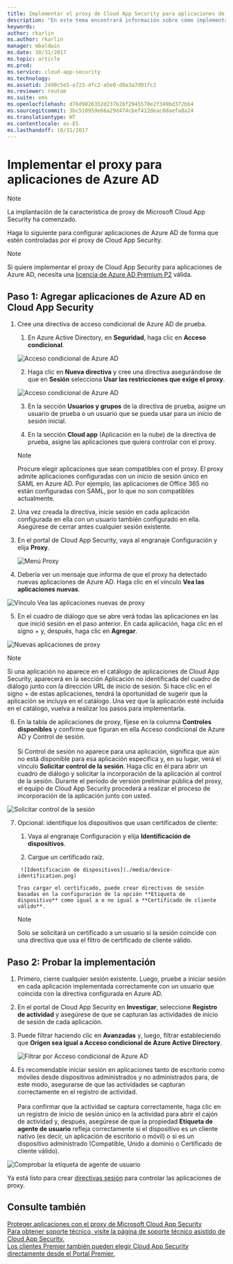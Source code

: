 ```yaml
---
title: Implementar el proxy de Cloud App Security para aplicaciones de Azure AD | Microsoft Docs
description: "En este tema encontrará información sobre cómo implementar el proxy de Microsoft Cloud App Security para aplicaciones de Azure AD."
keywords: 
author: rkarlin
ms.author: rkarlin
manager: mbaldwin
ms.date: 10/31/2017
ms.topic: article
ms.prod: 
ms.service: cloud-app-security
ms.technology: 
ms.assetid: 2490c5e5-e723-4fc2-a5e0-d0a3a7d01fc2
ms.reviewer: reutam
ms.suite: ems
ms.openlocfilehash: d76d9026352d237b26f2945570e2f349bd372bb4
ms.sourcegitcommit: 3bc510959e66a29d474cbef412deac0daefa8a24
ms.translationtype: HT
ms.contentlocale: es-ES
ms.lasthandoff: 10/31/2017
---
```

# <a name="deploy-proxy-for-azure-ad-apps"></a>Implementar el proxy para aplicaciones de Azure AD

> [!NOTE]
> La implantación de la característica de proxy de Microsoft Cloud App Security ha comenzado.

Haga lo siguiente para configurar aplicaciones de Azure AD de forma que estén controladas por el proxy de Cloud App Security.

> [!NOTE]
> Si quiere implementar el proxy de Cloud App Security para aplicaciones de Azure AD, necesita una [licencia de Azure AD Premium P2](https://docs.microsoft.com/azure/active-directory/license-users-groups) válida.

## <a name="step-1-add-azure-ad-apps-in-cloud-app-security"></a>Paso 1: Agregar aplicaciones de Azure AD en Cloud App Security  

1. Cree una directiva de acceso condicional de Azure AD de prueba.

    1. En Azure Active Directory, en **Seguridad**, haga clic en **Acceso condicional**.

     ![Acceso condicional de Azure AD](./media/aad-conditional-access.png)

    2. Haga clic en **Nueva directiva** y cree una directiva asegurándose de que en **Sesión** selecciona **Usar las restricciones que exige el proxy**.

     ![Acceso condicional de Azure AD](./media/proxy-deploy-restrictions-aad.png)

    3. En la sección **Usuarios y grupos** de la directiva de prueba, asigne un usuario de prueba o un usuario que se pueda usar para un inicio de sesión inicial.
    
    4. En la sección **Cloud app** (Aplicación en la nube) de la directiva de prueba, asigne las aplicaciones que quiera controlar con el proxy. 

     > [!NOTE]
     >Procure elegir aplicaciones que sean compatibles con el proxy. El proxy admite aplicaciones configuradas con un inicio de sesión único en SAML en Azure AD. Por ejemplo, las aplicaciones de Office 365 no están configuradas con SAML, por lo que no son compatibles actualmente.


2.  Una vez creada la directiva, inicie sesión en cada aplicación configurada en ella con un usuario también configurado en ella. Asegúrese de cerrar antes cualquier sesión existente.

3.  En el portal de Cloud App Security, vaya al engranaje Configuración y elija **Proxy**. 
    
      ![Menú Proxy](./media/proxy-menu.png)

4.  Debería ver un mensaje que informa de que el proxy ha detectado nuevas aplicaciones de Azure AD. Haga clic en el vínculo **Vea las aplicaciones nuevas**.

 ![Vínculo Vea las aplicaciones nuevas de proxy](./media/proxy-view-new-apps.png)

5.  En el cuadro de diálogo que se abre verá todas las aplicaciones en las que inició sesión en el paso anterior. En cada aplicación, haga clic en el signo + y, después, haga clic en **Agregar**.

 ![Nuevas aplicaciones de proxy](./media/proxy-new-app.png)

 > [!NOTE]
 > Si una aplicación no aparece en el catálogo de aplicaciones de Cloud App Security, aparecerá en la sección Aplicación no identificada del cuadro de diálogo junto con la dirección URL de inicio de sesión. Si hace clic en el signo + de estas aplicaciones, tendrá la oportunidad de sugerir que la aplicación se incluya en el catálogo. Una vez que la aplicación esté incluida en el catálogo, vuelva a realizar los pasos para implementarla. 

6.  En la tabla de aplicaciones de proxy, fíjese en la columna **Controles disponibles** y confirme que figuran en ella Acceso condicional de Azure AD y Control de sesión. <br></br>Si Control de sesión no aparece para una aplicación, significa que aún no está disponible para esa aplicación específica y, en su lugar, verá el vínculo **Solicitar control de la sesión**. Haga clic en él para abrir un cuadro de diálogo y solicitar la incorporación de la aplicación al control de la sesión. Durante el período de versión preliminar pública del proxy, el equipo de Cloud App Security procederá a realizar el proceso de incorporación de la aplicación junto con usted.
  
 ![Solicitar control de la sesión](./media/request-session-control.png)

7. Opcional: identifique los dispositivos que usan certificados de cliente:

      1. Vaya al engranaje Configuración y elija **Identificación de dispositivos**.

      2. Cargue un certificado raíz.

        ![Identificación de dispositivos](./media/device-identification.png)
 
       Tras cargar el certificado, puede crear directivas de sesión basadas en la configuración de la opción **Etiqueta de dispositivo** como igual a o no igual a **Certificado de cliente válido**.
 
      > [!NOTE]
      >Solo se solicitará un certificado a un usuario si la sesión coincide con una directiva que usa el filtro de certificado de cliente válido. 

## <a name="step-2-test-the-deployment"></a>Paso 2: Probar la implementación

1. Primero, cierre cualquier sesión existente. Luego, pruebe a iniciar sesión en cada aplicación implementada correctamente con un usuario que coincida con la directiva configurada en Azure AD. 

2.  En el portal de Cloud App Security en **Investigar**, seleccione **Registro de actividad** y asegúrese de que se capturan las actividades de inicio de sesión de cada aplicación.

3.  Puede filtrar haciendo clic en **Avanzadas** y, luego, filtrar estableciendo que **Origen sea igual a Acceso condicional de Azure Active Directory**.

     ![Filtrar por Acceso condicional de Azure AD](./media/sso-logon.png)

3. Es recomendable iniciar sesión en aplicaciones tanto de escritorio como móviles desde dispositivos administrados y no administrados para, de este modo, asegurarse de que las actividades se capturan correctamente en el registro de actividad.<br></br>
Para confirmar que la actividad se captura correctamente, haga clic en un registro de inicio de sesión único en la actividad para abrir el cajón de actividad y, después, asegúrese de que la propiedad **Etiqueta de agente de usuario** refleja correctamente si el dispositivo es un cliente nativo (es decir, un aplicación de escritorio o móvil) o si es un dispositivo administrado (Compatible, Unido a dominio o Certificado de cliente válido).
 
 ![Comprobar la etiqueta de agente de usuario](./media/domain-joined.png)


Ya está listo para crear [directivas sesión](session-policy-aad.md) para controlar las aplicaciones de proxy.

## <a name="see-also"></a>Consulte también  
[Proteger aplicaciones con el proxy de Microsoft Cloud App Security](proxy-intro-aad.md)   
[Para obtener soporte técnico, visite la página de soporte técnico asistido de Cloud App Security.](http://support.microsoft.com/oas/default.aspx?prid=16031)   
[Los clientes Premier también pueden elegir Cloud App Security directamente desde el Portal Premier.](https://premier.microsoft.com/)  
  